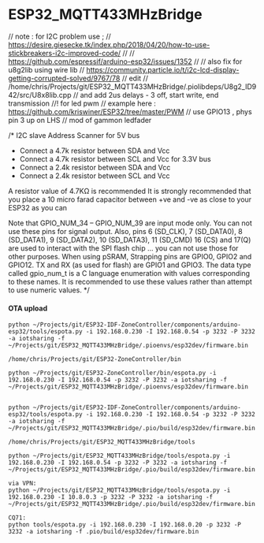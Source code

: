 # ESP32_MQTT433MHzBridge
// note : for I2C problem use ;
// https://desire.giesecke.tk/index.php/2018/04/20/how-to-use-stickbreakers-i2c-improved-code/
//
// https://github.com/espressif/arduino-esp32/issues/1352
//
// also fix for u8g2lib using wire lib
// https://community.particle.io/t/i2c-lcd-display-getting-corrupted-solved/9767/78
// edit
// /home/chris/Projects/git/ESP32_MQTT433MHzBridge/.piolibdeps/U8g2_ID942/src/U8x8lib.cpp
// and add 2us delays - 3 off, start write, end transmission
//! for led pwm
// example here : https://github.com/kriswiner/ESP32/tree/master/PWM
// use GPIO13 , phys pin 3 up on LHS
// mod of gammon ledfader

/* I2C slave Address Scanner
for 5V bus
 * Connect a 4.7k resistor between SDA and Vcc
 * Connect a 4.7k resistor between SCL and Vcc
for 3.3V bus
 * Connect a 2.4k resistor between SDA and Vcc
 * Connect a 2.4k resistor between SCL and Vcc

A resistor value of 4.7KΩ is recommended
It is strongly recommended that you place a 10 micro farad capacitor between +ve and -ve as close to your ESP32 as you can

Note that GPIO_NUM_34 – GPIO_NUM_39 are input mode only. You can not use these pins
for signal output. Also, pins 6 (SD_CLK), 7 (SD_DATA0), 8 (SD_DATA1), 9
(SD_DATA2), 10 (SD_DATA3), 11 (SD_CMD) 16 (CS) and 17(Q) are used to interact
with the SPI flash chip ... you can not use those for other purposes.
When using pSRAM,
Strapping pins are GPIO0, GPIO2 and GPIO12.
TX and RX (as used for flash) are GPIO1 and GPIO3.
The data type called gpio_num_t is a C language enumeration with values corresponding to these names. It is recommended to use these values rather than
attempt to use numeric values.
*/

#### OTA upload
```
python ~/Projects/git/ESP32-IDF-ZoneController/components/arduino-esp32/tools/espota.py -i 192.168.0.230 -I 192.168.0.54 -p 3232 -P 3232 -a iotsharing -f ~/Projects/git/ESP32_MQTT433MHzBridge/.pioenvs/esp32dev/firmware.bin

/home/chris/Projects/git/ESP32-ZoneController/bin

python ~/Projects/git/ESP32-ZoneController/bin/espota.py -i 192.168.0.230 -I 192.168.0.54 -p 3232 -P 3232 -a iotsharing -f ~/Projects/git/ESP32_MQTT433MHzBridge/.pioenvs/esp32dev/firmware.bin


python ~/Projects/git/ESP32-IDF-ZoneController/components/arduino-esp32/tools/espota.py -i 192.168.0.230 -I 192.168.0.54 -p 3232 -P 3232 -a iotsharing -f ~/Projects/git/ESP32_MQTT433MHzBridge/.pio/build/esp32dev/firmware.bin

/home/chris/Projects/git/ESP32_MQTT433MHzBridge/tools

python ~/Projects/git/ESP32_MQTT433MHzBridge/tools/espota.py -i 192.168.0.230 -I 192.168.0.54 -p 3232 -P 3232 -a iotsharing -f ~/Projects/git/ESP32_MQTT433MHzBridge/.pio/build/esp32dev/firmware.bin

via VPN:
python ~/Projects/git/ESP32_MQTT433MHzBridge/tools/espota.py -i 192.168.0.230 -I 10.8.0.3 -p 3232 -P 3232 -a iotsharing -f ~/Projects/git/ESP32_MQTT433MHzBridge/.pio/build/esp32dev/firmware.bin

CQ71:
python tools/espota.py -i 192.168.0.230 -I 192.168.0.20 -p 3232 -P 3232 -a iotsharing -f .pio/build/esp32dev/firmware.bin
```


